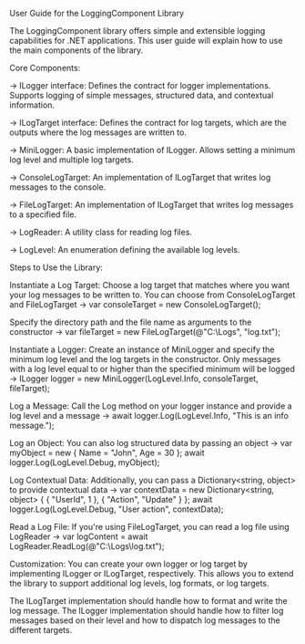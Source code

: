 User Guide for the LoggingComponent Library

The LoggingComponent library offers simple and extensible logging capabilities for .NET applications. This user guide will explain how to use the main components of the library.


Core Components:

-> ILogger interface: Defines the contract for logger implementations. Supports logging of simple messages,        structured data, and contextual information.

-> ILogTarget interface: Defines the contract for log targets, which are the outputs where the log messages are    written to.

-> MiniLogger: A basic implementation of ILogger. Allows setting a minimum log level and multiple log targets.

-> ConsoleLogTarget: An implementation of ILogTarget that writes log messages to the console.

-> FileLogTarget: An implementation of ILogTarget that writes log messages to a specified file.

-> LogReader: A utility class for reading log files.

-> LogLevel: An enumeration defining the available log levels.


Steps to Use the Library:

Instantiate a Log Target:
Choose a log target that matches where you want your log messages to be written to. You can choose from ConsoleLogTarget and FileLogTarget -> 
var consoleTarget = new ConsoleLogTarget();

Specify the directory path and the file name as arguments to the constructor -> 
var fileTarget = new FileLogTarget(@"C:\Logs\", "log.txt");


Instantiate a Logger:
Create an instance of MiniLogger and specify the minimum log level and the log targets in the constructor. Only messages with a log level equal to or higher than the specified minimum will be logged ->
ILogger logger = new MiniLogger(LogLevel.Info, consoleTarget, fileTarget);


Log a Message:
Call the Log method on your logger instance and provide a log level and a message ->
await logger.Log(LogLevel.Info, "This is an info message.");


Log an Object:
You can also log structured data by passing an object ->
var myObject = new { Name = "John", Age = 30 };
await logger.Log(LogLevel.Debug, myObject);


Log Contextual Data:
Additionally, you can pass a Dictionary<string, object> to provide contextual data ->
var contextData = new Dictionary<string, object> { { "UserId", 1 }, { "Action", "Update" } };
await logger.Log(LogLevel.Debug, "User action", contextData);

Read a Log File:
If you're using FileLogTarget, you can read a log file using LogReader ->
var logContent = await LogReader.ReadLog(@"C:\Logs\log.txt");


Customization:
You can create your own logger or log target by implementing ILogger or ILogTarget, respectively. This allows you to extend the library to support additional log levels, log formats, or log targets.

The ILogTarget implementation should handle how to format and write the log message. The ILogger implementation should handle how to filter log messages based on their level and how to dispatch log messages to the different targets.
